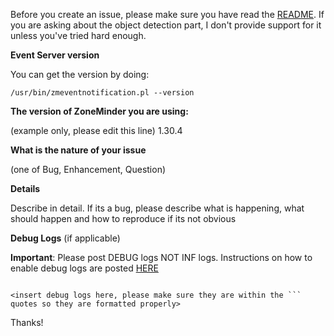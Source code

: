 Before you create an issue, please make sure you have read the [README](https://github.com/pliablepixels/zmeventserver/blob/master/README.md). If you are asking about the object detection part, I don't provide support for it unless you've tried hard enough.


**Event Server version**

You can get the version by doing:
```
/usr/bin/zmeventnotification.pl --version
```

**The version of ZoneMinder you are using:**

(example only, please edit this line) 1.30.4


**What is the nature of your issue**

(one of Bug, Enhancement, Question)

**Details**

Describe in detail. If its a bug, please describe what is happening, what should happen and how to reproduce if its not obvious

**Debug Logs** (if applicable)

**Important**: Please post DEBUG logs NOT INF logs. Instructions on how to enable debug logs
are posted <a href='https://zmeventnotification.readthedocs.io/en/latest/guides/es_faq.html#logging'>HERE</a>

```

<insert debug logs here, please make sure they are within the ``` quotes so they are formatted properly>

```

Thanks!
